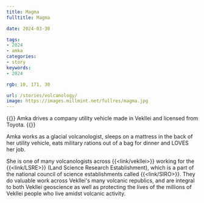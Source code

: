 ```yaml
---
title: Magma
fulltitle: Magma

date: 2024-03-30

tags:
- 2024
- amka
categories:
- story
keywords:
- 2024

rgb: 10, 171, 30

url: /stories/volcanology/
image: https://images.millmint.net/fullres/magma.jpg
---
```

{{<note caption>}}
Amka drives a company utility vehicle made in Vekllei and licensed from Toyota.
{{</note>}}

Amka works as a glacial volcanologist, sleeps on a mattress in the back of her utility vehicle, eats military rations out of a bag for dinner and LOVES her job.

She is one of many volcanologists across {{<link/vekllei>}} working for the {{<link/LSRE>}} (Land Science Research Establishment), which is a part of the national council of science establishments called {{<link/SIRO>}}. They do valuable work across Vekllei's many volcanic republics, and are integral to both Vekllei geoscience as well as protecting the lives of the millions of Vekllei people who live amidst volcanic activity.